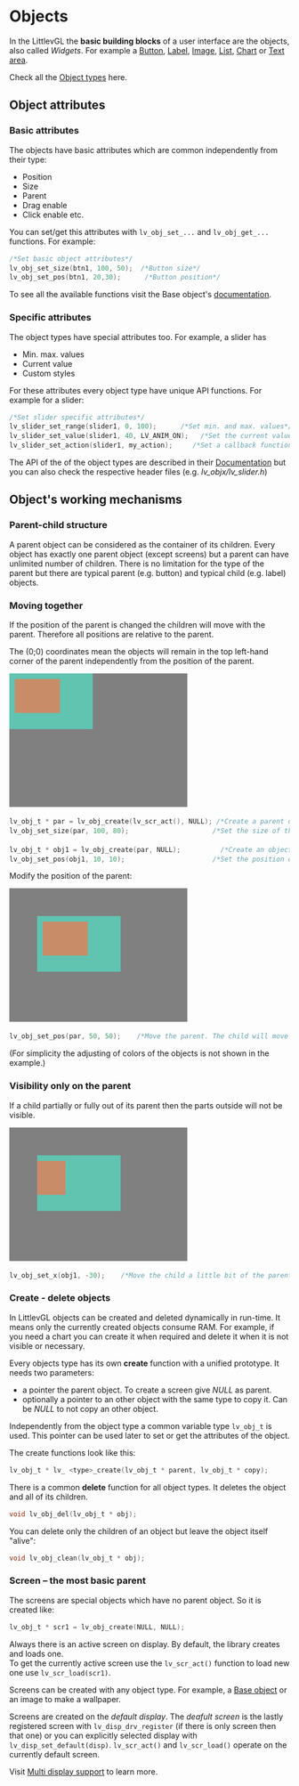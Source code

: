 # Objects

In the LittlevGL the **basic building blocks** of a user interface are the objects, also called *Widgets*. 
For example a [Button](/object-types/btn), [Label](/object-types/label), [Image](/object-types/img), [List](/object-types/list), [Chart](/object-types/chart) or [Text area](/object-types/ta).

Check all the [Object types](/object-types/index) here.

## Object attributes

### Basic attributes

The objects have basic attributes which are common independently from their type:
- Position
- Size
- Parent
- Drag enable
- Click enable etc.

You can set/get this attributes with `lv_obj_set_...` and `lv_obj_get_...` functions. For example:

```c
/*Set basic object attributes*/
lv_obj_set_size(btn1, 100, 50);	 /*Button size*/
lv_obj_set_pos(btn1, 20,30);      /*Button position*/
```

To see all the available functions visit the Base object's [documentation](/object-types/obj).

### Specific attributes

The object types have special attributes too. For example, a slider has
- Min. max. values
- Current value
- Custom styles

For these attributes every object type have unique API functions. For example for a slider: 

```c
/*Set slider specific attributes*/
lv_slider_set_range(slider1, 0, 100);	   /*Set min. and max. values*/
lv_slider_set_value(slider1, 40, LV_ANIM_ON);	/*Set the current value (position)*/
lv_slider_set_action(slider1, my_action);     /*Set a callback function*/
```

The API of the of the object types are described in their [Documentation](/object-types/index) but you can also check the respective header files (e.g. *lv_objx/lv_slider.h*)

## Object's working mechanisms

### Parent-child structure

A parent object can be considered as the container of its children. Every object has exactly one parent object (except screens) but a parent can have unlimited number of children. 
There is no limitation for the type of the parent but there are typical parent (e.g. button) and typical child (e.g. label) objects.

### Moving together

If the position of the parent is changed the children will move with the parent. 
Therefore all positions are relative to the parent. 

The (0;0) coordinates mean the objects will remain in the top left-hand corner of the parent independently from the position of the parent.

![](/examples/misc/par_child1.png "Objects are moving together 1")

```c
lv_obj_t * par = lv_obj_create(lv_scr_act(), NULL); /*Create a parent object on the current screen*/
lv_obj_set_size(par, 100, 80);	                   /*Set the size of the parent*/

lv_obj_t * obj1 = lv_obj_create(par, NULL);	         /*Create an object on the previously created parent object*/
lv_obj_set_pos(obj1, 10, 10);	                   /*Set the position of the new object*/
```

Modify the position of the parent:
  
![](/examples/misc/par_child2.png "Graphical objects are moving togother 2")  

```c
lv_obj_set_pos(par, 50, 50);	/*Move the parent. The child will move with it.*/
```

(For simplicity the adjusting of colors of the objects is not shown in the example.)

### Visibility only on the parent

If a child partially or fully out of its parent then the parts outside will not be visible.
  
![](/examples/misc/par_child3.png "A graphical object is visible on its parent")  

```c
lv_obj_set_x(obj1, -30);	/*Move the child a little bit of the parent*/
```

### Create - delete objects

In LittlevGL objects can be created and deleted dynamically in run-time. 
It means only the currently created objects consume RAM. 
For example, if you need a chart you can create it when required and delete it when it is not visible or necessary.

Every objects type has its own **create** function with a unified prototype. 
It needs two parameters: 
- a pointer the parent object. To create a screen give *NULL* as parent.
- optionally a pointer to an other object with the same type to copy it. Can be *NULL* to not copy an other object.
 
Independently from the object type a common variable type `lv_obj_t` is used. This pointer can be used later to set or get the attributes of the object. 

The create functions look like this:

```c
lv_obj_t * lv_ <type>_create(lv_obj_t * parent, lv_obj_t * copy);
```

There is a common **delete** function for all object types. It deletes the object and all of its children.

```c
void lv_obj_del(lv_obj_t * obj);
```

You can delete only the children of an object but leave the object itself "alive":

```c
void lv_obj_clean(lv_obj_t * obj);
```

### Screen – the most basic parent

The screens are special objects which have no parent object. So it is created like:
```c
lv_obj_t * scr1 = lv_obj_create(NULL, NULL);
```

Always there is an active screen on display. By default, the library creates and loads one.  
To get the currently active screen use the `lv_scr_act()` function to load new one use `lv_scr_load(scr1)`.

Screens can be created with any object type. For example, a [Base object](/object-types/obj) or an image to make a wallpaper.


Screens are created on the *default display*. 
The *deafult screen* is the lastly registered screen with `lv_disp_drv_register` (if there is only screen then that one) or you can explicitly selected display with `lv_disp_set_default(disp)`. 
`lv_scr_act()` and `lv_scr_load()` operate on the currently default screen. 

Visit [Multi display support](/overview/display) to learn more.

